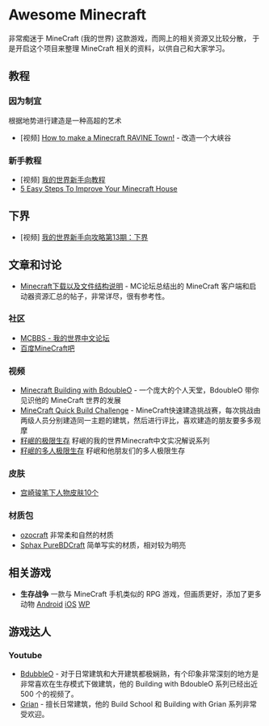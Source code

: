 Awesome Minecraft
==================

非常痴迷于 MineCraft (我的世界) 这款游戏，而网上的相关资源又比较分散，
于是开启这个项目来整理 MineCraft 相关的资料，以供自己和大家学习。

## 教程

### 因为制宜

根据地势进行建造是一种高超的艺术

- [视频] [How to make a Minecraft RAVINE Town!](https://www.youtube.com/watch?v=FqDaOoBehKU) - 改造一个大峡谷

### 新手教程

- [视频] [我的世界新手向教程](http://www.youku.com/playlist_show/id_21887282.html?page=1&mode=detail&ascending=1)
- [5 Easy Steps To Improve Your Minecraft House](https://www.youtube.com/watch?v=TRVIFdGT1eY)

## 下界

- [视频] [我的世界新手向攻略第13期：下界](http://v.youku.com/v_show/id_XNzA0MzQ3NDcy.html)

## 文章和讨论

 * [Minecraft下载以及文件结构说明](http://www.mcbbs.net/forum.php?mod=viewthread&tid=38297) - 
   MC论坛总结出的 MineCraft 客户端和启动器资源汇总的帖子，非常详尽，很有参考性。

### 社区

- [MCBBS - 我的世界中文论坛](http://mcbbs.net/)
- [百度MineCraft吧](http://tieba.baidu.com/f?kw=minecraft&fr=index)

### 视频

- [Minecraft Building with BdoubleO](http://www.youtube.com/show/minecraftbuildingwithbdoubleo/featured) -
  一个庞大的个人天堂，BdoubleO 带你见识他的 MineCraft 世界的发展
- [MineCraft Quick Build Challenge](http://www.youtube.com/channel/SWCOIRATn6d4c) -
  MineCraft快速建造挑战赛，每次挑战由两级人员分别建造同一主题的建筑，然后进行评比，喜欢建造的朋友要多多观摩
- [籽岷的极限生存](http://www.youku.com/playlist_show/id_18807062.html)
  籽岷的我的世界Minecraft中文实况解说系列
- [籽岷的多人极限生存](http://v.youku.com/v_show/id_XNTg1MjU2NzQ4.html?firsttime=1292)
  籽岷和他朋友们的多人极限生存

### 皮肤

- [宫崎骏笔下人物皮肤10个](http://www.mcbbs.net/thread-43922-1-1.html)

### 材质包

- [ozocraft](http://resourcepack.net/ozocraft-resource-pack/)
   非常柔和自然的材质
- [Sphax PureBDCraft](http://bdcraft.net/sphax-purebdcraft-texturepack)
   简单写实的材质，相对较为明亮

## 相关游戏

- **生存战争** 一款与 MineCraft 手机类似的 RPG 游戏，但画质更好，添加了更多动物 
  [Android](https://play.google.com/store/apps/details?id=com.candyrufusgames.survivalcraft&hl=en)
  [iOS](https://itunes.apple.com/us/app/survivalcraft/id622613679?mt=8)
  [WP](http://www.windowsphone.com/en-us/store/app/survivalcraft/a23292c3-6d76-4a4d-ae7a-7e7379325671)
  
## 游戏达人

### Youtube

 * [BdubbleO](https://www.youtube.com/channel/UClu2e7S8atp6tG2galK9hgg) - 对于日常建筑和大开建筑都极娴熟，有个印象非常深刻的地方是非常喜欢在生存模式下做建筑，他的 Building with BdoubleO 系列已经出近 500 个的视频了。
 * [Grian](https://www.youtube.com/user/Xelqua/featured) - 擅长日常建筑，他的 Build School 和 Building with Grian 系列非常受欢迎。


